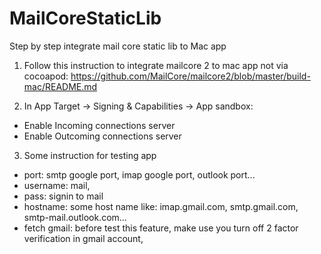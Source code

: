 # MailCoreStaticLib
Step by step integrate mail core static lib to Mac app

1. Follow this instruction to integrate mailcore 2 to mac app not via cocoapod:
https://github.com/MailCore/mailcore2/blob/master/build-mac/README.md

2. In App Target -> Signing & Capabilities -> App sandbox:
- Enable Incoming connections server
- Enable Outcoming connections server

3. Some instruction for testing app
- port: smtp google port, imap google port, outlook port...
- username: mail,
- pass: signin to mail 
- hostname: some host name like: imap.gmail.com, smtp.gmail.com, smtp-mail.outlook.com...
- fetch gmail: before test this feature, make use you turn off 2 factor verification in gmail account, 
